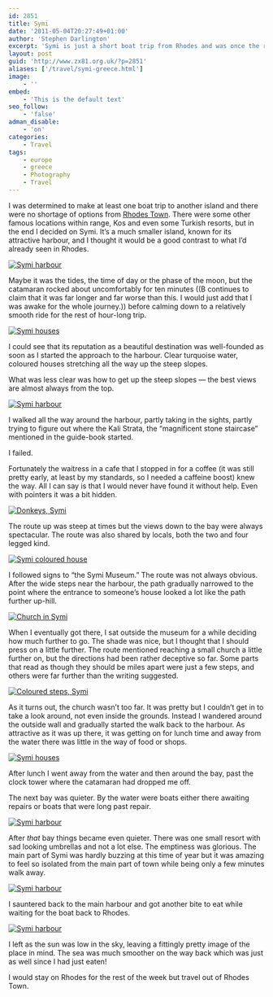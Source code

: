 ```yaml
---
id: 2851
title: Symi
date: '2011-05-04T20:27:49+01:00'
author: 'Stephen Darlington'
excerpt: 'Symi is just a short boat trip from Rhodes and was once the richer of the two islands. I pay it a visit.'
layout: post
guid: 'http://www.zx81.org.uk/?p=2851'
aliases: ['/travel/symi-greece.html']
image:
    - ''
embed:
    - 'This is the default text'
seo_follow:
    - 'false'
adman_disable:
    - 'on'
categories:
    - Travel
tags:
    - europe
    - greece
    - Photography
    - Travel
---
```


I was determined to make at least one boat trip to another island and there were no shortage of options from [Rhodes Town](http://www.zx81.org.uk/travel/rhodes-town-greece.html). There were some other famous locations within range, Kos and even some Turkish resorts, but in the end I decided on Symi. It’s a much smaller island, known for its attractive harbour, and I thought it would be a good contrast to what I’d already seen in Rhodes.

[![Symi harbour](https://i0.wp.com/farm6.static.flickr.com/5225/5632199825_55e8f243b7.jpg?resize=500%2C333)](http://www.flickr.com/photos/stephendarlington/5632199825/ "Symi harbour by stephendarlington, on Flickr")

Maybe it was the tides, the time of day or the phase of the moon, but the catamaran rocked about uncomfortably for ten minutes ((B continues to claim that it was far longer and far worse than this. I would just add that I was awake for the whole journey.)) before calming down to a relatively smooth ride for the rest of hour-long trip.

[![Symi houses](https://i0.wp.com/farm6.static.flickr.com/5106/5632784536_a7f8581c28.jpg?resize=333%2C500)](http://www.flickr.com/photos/stephendarlington/5632784536/ "Symi houses by stephendarlington, on Flickr")

I could see that its reputation as a beautiful destination was well-founded as soon as I started the approach to the harbour. Clear turquoise water, coloured houses stretching all the way up the steep slopes.

What was less clear was how to get up the steep slopes — the best views are almost always from the top.

[![Symi harbour](https://i0.wp.com/farm6.static.flickr.com/5029/5632785696_fd341f03ae.jpg?resize=500%2C333)](http://www.flickr.com/photos/stephendarlington/5632785696/ "Symi harbour by stephendarlington, on Flickr")

I walked all the way around the harbour, partly taking in the sights, partly trying to figure out where the Kali Strata, the “magnificent stone staircase” mentioned in the guide-book started.

I failed.

Fortunately the waitress in a cafe that I stopped in for a coffee (it was still pretty early, at least by my standards, so I needed a caffeine boost) knew the way. All I can say is that I would never have found it without help. Even with pointers it was a bit hidden.

[![Donkeys, Symi](https://i0.wp.com/farm6.static.flickr.com/5027/5632203249_ff9cfb4828.jpg?resize=500%2C333)](http://www.flickr.com/photos/stephendarlington/5632203249/ "Donkeys, Symi by stephendarlington, on Flickr")

The route up was steep at times but the views down to the bay were always spectacular. The route was also shared by locals, both the two and four legged kind.

[![Symi coloured house](https://i0.wp.com/farm6.static.flickr.com/5263/5632203999_f856f98c85.jpg?resize=333%2C500)](http://www.flickr.com/photos/stephendarlington/5632203999/ "Symi coloured house by stephendarlington, on Flickr")

I followed signs to “the Symi Museum.” The route was not always obvious. After the wide steps near the harbour, the path gradually narrowed to the point where the entrance to someone’s house looked a lot like the path further up-hill.

[![Church in Symi](https://i0.wp.com/farm6.static.flickr.com/5103/5632788040_d1349b75e8.jpg?resize=333%2C500)](http://www.flickr.com/photos/stephendarlington/5632788040/ "Church in Symi by stephendarlington, on Flickr")

When I eventually got there, I sat outside the museum for a while deciding how much further to go. The shade was nice, but I thought that I should press on a little further. The route mentioned reaching a small church a little further on, but the directions had been rather deceptive so far. Some parts that read as though they should be miles apart were just a few steps, and others were far further than the writing suggested.

[![Coloured steps, Symi](https://i0.wp.com/farm6.static.flickr.com/5265/5632205271_18e07566fd.jpg?resize=333%2C500)](http://www.flickr.com/photos/stephendarlington/5632205271/ "Coloured steps, Symi by stephendarlington, on Flickr")

As it turns out, the church wasn’t too far. It was pretty but I couldn’t get in to take a look around, not even inside the grounds. Instead I wandered around the outside wall and gradually started the walk back to the harbour. As attractive as it was up there, it was getting on for lunch time and away from the water there was little in the way of food or shops.

[![Symi houses](https://i0.wp.com/farm6.static.flickr.com/5265/5632849494_d905251bca.jpg?resize=500%2C333)](http://www.flickr.com/photos/stephendarlington/5632849494/ "Symi houses by stephendarlington, on Flickr")

After lunch I went away from the water and then around the bay, past the clock tower where the catamaran had dropped me off.

The next bay was quieter. By the water were boats either there awaiting repairs or boats that were long past repair.

[![Symi harbour](https://i0.wp.com/farm6.static.flickr.com/5221/5632283293_b8751df65f.jpg?resize=500%2C333)](http://www.flickr.com/photos/stephendarlington/5632283293/ "Symi harbour by stephendarlington, on Flickr")

After *that* bay things became even quieter. There was one small resort with sad looking umbrellas and not a lot else. The emptiness was glorious. The main part of Symi was hardly buzzing at this time of year but it was amazing to feel so isolated from the main part of town while being only a few minutes walk away.

[![Symi harbour](https://i0.wp.com/farm6.static.flickr.com/5144/5632310187_585f0a7f63.jpg?resize=333%2C500)](http://www.flickr.com/photos/stephendarlington/5632310187/ "Symi harbour by stephendarlington, on Flickr")

I sauntered back to the main harbour and got another bite to eat while waiting for the boat back to Rhodes.

[![Symi harbour](https://i0.wp.com/farm6.static.flickr.com/5104/5632315231_9965778cf2.jpg?resize=333%2C500)](http://www.flickr.com/photos/stephendarlington/5632315231/ "Symi harbour by stephendarlington, on Flickr")

I left as the sun was low in the sky, leaving a fittingly pretty image of the place in mind. The sea was much smoother on the way back which was just as well since I had just eaten!

I would stay on Rhodes for the rest of the week but travel out of Rhodes Town.